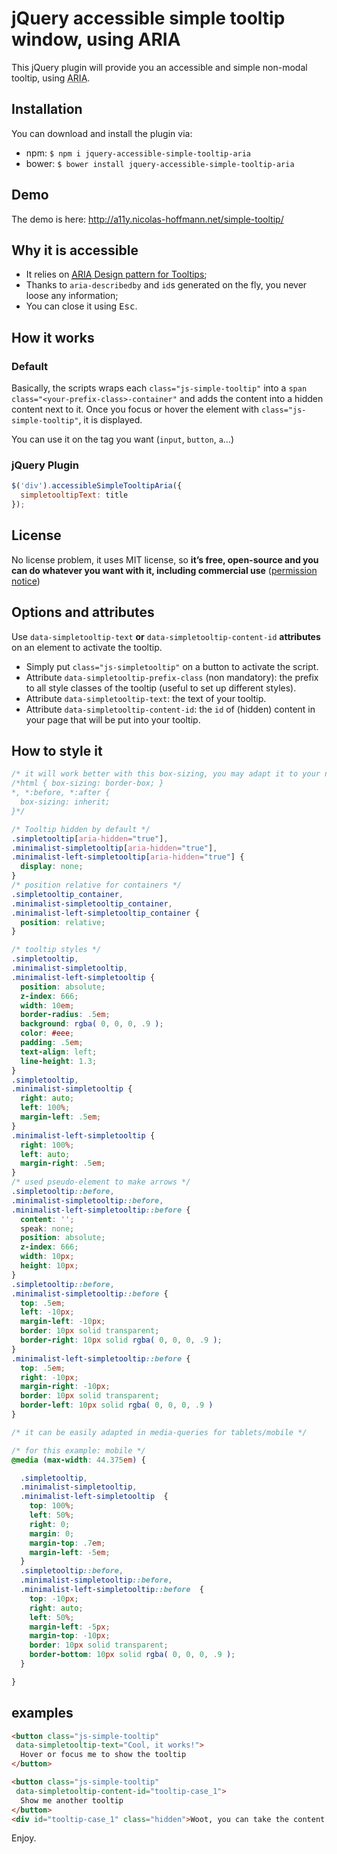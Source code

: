 # jQuery accessible simple tooltip window, using ARIA

This jQuery plugin will provide you an accessible and simple non-modal tooltip, using <abbr title="Accessible Rich Internet Application">ARIA</abbr>.

## Installation

You can download and install the plugin via:
- npm: `$ npm i jquery-accessible-simple-tooltip-aria`
- bower: `$ bower install jquery-accessible-simple-tooltip-aria`
## Demo

The demo is here: http://a11y.nicolas-hoffmann.net/simple-tooltip/

## Why it is accessible

- It relies on <a href="http://www.w3.org/TR/wai-aria-practices/#tooltip"><abbr title="Accessible Rich Internet Application">ARIA</abbr> Design pattern for Tooltips</a>;
- Thanks to <code>aria-describedby</code> and <code>id</code>s generated on the fly, you never loose any information;
- You can close it using <kbd>Esc</kbd>.

## How it works

### Default

Basically, the scripts wraps each <code>class="js-simple-tooltip"</code> into a <code>span class="&lt;your-prefix-class&gt;-container"</code> and adds the content into a hidden content next to it. Once you focus or hover the element with <code>class="js-simple-tooltip"</code>, it is displayed.

You can use it on the tag you want (<code>input</code>, <code>button</code>, <code>a</code>…)

### jQuery Plugin

```js
$('div').accessibleSimpleTooltipAria({
  simpletooltipText: title
});
```

## License

No license problem, it uses MIT license, so <strong>it’s free, open-source and you can do whatever you want with it, including commercial use</strong> (<a href="https://github.com/nico3333fr/jquery-accessible-simple-tooltip-aria/blob/master/LICENSE">permission notice</a>)

## Options and attributes

Use <code>data-simpletooltip-text</code> <strong>or</strong> <code>data-simpletooltip-content-id</code> <strong>attributes</strong> on an element to activate the tooltip.

- Simply put <code>class="js-simpletooltip"</code> on a button to activate the script.
- Attribute <code>data-simpletooltip-prefix-class</code> (non mandatory): the prefix to all style classes of the tooltip (useful to set up different styles).
- Attribute <code>data-simpletooltip-text</code>: the text of your tooltip.
- Attribute <code>data-simpletooltip-content-id</code>: the <code>id</code> of (hidden) content in your page that will be put into your tooltip.

## How to style it

```css
/* it will work better with this box-sizing, you may adapt it to your needs */
/*html { box-sizing: border-box; }
*, *:before, *:after {
  box-sizing: inherit;
}*/

/* Tooltip hidden by default */
.simpletooltip[aria-hidden="true"],
.minimalist-simpletooltip[aria-hidden="true"],
.minimalist-left-simpletooltip[aria-hidden="true"] {
  display: none;
}
/* position relative for containers */
.simpletooltip_container,
.minimalist-simpletooltip_container,
.minimalist-left-simpletooltip_container {
  position: relative;
}

/* tooltip styles */
.simpletooltip,
.minimalist-simpletooltip,
.minimalist-left-simpletooltip {
  position: absolute;
  z-index: 666;
  width: 10em;
  border-radius: .5em;
  background: rgba( 0, 0, 0, .9 );
  color: #eee;
  padding: .5em;
  text-align: left;
  line-height: 1.3;
}
.simpletooltip,
.minimalist-simpletooltip {
  right: auto;
  left: 100%;
  margin-left: .5em;
}
.minimalist-left-simpletooltip {
  right: 100%;
  left: auto;
  margin-right: .5em;
}
/* used pseudo-element to make arrows */
.simpletooltip::before,
.minimalist-simpletooltip::before,
.minimalist-left-simpletooltip::before {
  content: '';
  speak: none;
  position: absolute;
  z-index: 666;
  width: 10px;
  height: 10px;
}
.simpletooltip::before,
.minimalist-simpletooltip::before {
  top: .5em;
  left: -10px;
  margin-left: -10px;
  border: 10px solid transparent;
  border-right: 10px solid rgba( 0, 0, 0, .9 );
}
.minimalist-left-simpletooltip::before {
  top: .5em;
  right: -10px;
  margin-right: -10px;
  border: 10px solid transparent;
  border-left: 10px solid rgba( 0, 0, 0, .9 )
}

/* it can be easily adapted in media-queries for tablets/mobile */

/* for this example: mobile */
@media (max-width: 44.375em) {

  .simpletooltip,
  .minimalist-simpletooltip,
  .minimalist-left-simpletooltip  {
    top: 100%;
    left: 50%;
	right: 0;
    margin: 0;
	margin-top: .7em;
	margin-left: -5em;
  }
  .simpletooltip::before,
  .minimalist-simpletooltip::before,
  .minimalist-left-simpletooltip::before  {
    top: -10px;
	right: auto;
	left: 50%;
	margin-left: -5px;
    margin-top: -10px;
    border: 10px solid transparent;
    border-bottom: 10px solid rgba( 0, 0, 0, .9 );
  }

}
```



## examples

```html
<button class="js-simple-tooltip"
 data-simpletooltip-text="Cool, it works!">
  Hover or focus me to show the tooltip
</button>

<button class="js-simple-tooltip"
 data-simpletooltip-content-id="tooltip-case_1">
  Show me another tooltip
</button>
<div id="tooltip-case_1" class="hidden">Woot, you can take the content of a hidden block.</div>
```

Enjoy.
